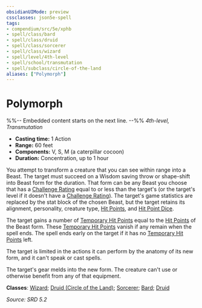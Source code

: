 ```yaml
---
obsidianUIMode: preview
cssclasses: json5e-spell
tags:
- compendium/src/5e/xphb
- spell/class/bard
- spell/class/druid
- spell/class/sorcerer
- spell/class/wizard
- spell/level/4th-level
- spell/school/transmutation
- spell/subclass/circle-of-the-land
aliases: ["Polymorph"]
---
```

# Polymorph
%%-- Embedded content starts on the next line. --%%
*4th-level, Transmutation*  

- **Casting time:** 1 Action
- **Range:** 60 feet
- **Components:** V, S, M (a caterpillar cocoon)
- **Duration:** Concentration, up to 1 hour

You attempt to transform a creature that you can see within range into a Beast. The target must succeed on a Wisdom saving throw or shape-shift into Beast form for the duration. That form can be any Beast you choose that has a [Challenge Rating](rules/variant-rules/challenge-rating-xphb.md) equal to or less than the target's (or the target's level if it doesn't have a [Challenge Rating](rules/variant-rules/challenge-rating-xphb.md)). The target's game statistics are replaced by the stat block of the chosen Beast, but the target retains its alignment, personality, creature type, [Hit Points](rules/variant-rules/hit-points-xphb.md), and [Hit Point Dice](rules/variant-rules/hit-point-dice-xphb.md).

The target gains a number of [Temporary Hit Points](rules/variant-rules/temporary-hit-points-xphb.md) equal to the [Hit Points](rules/variant-rules/hit-points-xphb.md) of the Beast form. These [Temporary Hit Points](rules/variant-rules/temporary-hit-points-xphb.md) vanish if any remain when the spell ends. The spell ends early on the target if it has no [Temporary Hit Points](rules/variant-rules/temporary-hit-points-xphb.md) left. 

The target is limited in the actions it can perform by the anatomy of its new form, and it can't speak or cast spells.

The target's gear melds into the new form. The creature can't use or otherwise benefit from any of that equipment.

**Classes**: [Wizard](compendium/lists/list-spells-classes-wizard.md); [Druid (Circle of the Land)](compendium/lists/list-spells-classes-druid-xphb-circle-of-the-land-xphb.md "subclass=XPHB;class=XPHB"); [Sorcerer](compendium/lists/list-spells-classes-sorcerer.md); [Bard](compendium/lists/list-spells-classes-bard.md); [Druid](compendium/lists/list-spells-classes-druid.md)

*Source: SRD 5.2*